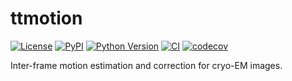 # ttmotion

[![License](https://img.shields.io/pypi/l/ttmotion.svg?color=green)](https://github.com/teamtomo/ttmotion/raw/main/LICENSE)
[![PyPI](https://img.shields.io/pypi/v/ttmotion.svg?color=green)](https://pypi.org/project/ttmotion)
[![Python Version](https://img.shields.io/pypi/pyversions/ttmotion.svg?color=green)](https://python.org)
[![CI](https://github.com/teamtomo/ttmotion/actions/workflows/ci.yml/badge.svg)](https://github.com/teamtomo/ttmotion/actions/workflows/ci.yml)
[![codecov](https://codecov.io/gh/teamtomo/ttmotion/branch/main/graph/badge.svg)](https://codecov.io/gh/teamtomo/ttmotion)

Inter-frame motion estimation and correction for cryo-EM images.
